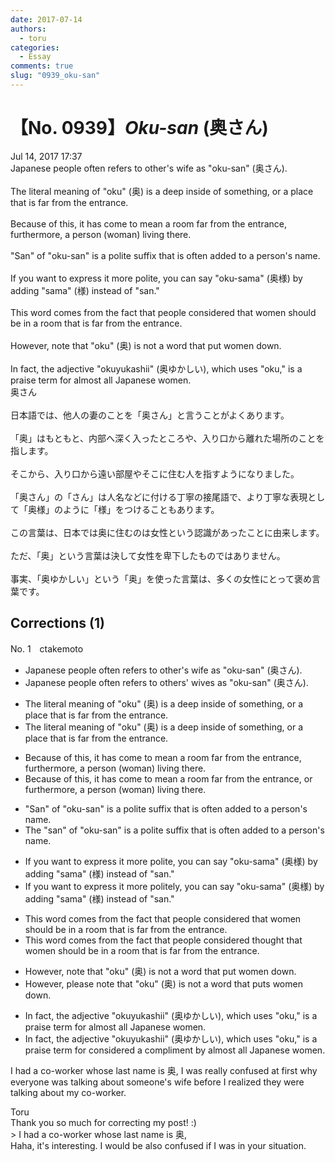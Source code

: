 ```yaml
---
date: 2017-07-14
authors:
  - toru
categories:
  - Essay
comments: true
slug: "0939_oku-san"
---
```


# 【No. 0939】<strong><em>Oku-san</em></strong> (奥さん)
<div class="date">Jul 14, 2017 17:37</div>
<div id="post"><div id="body_show_ori">
Japanese people often refers to other's wife as "oku-san" (奥さん).<br/><br/>The literal meaning of "oku" (奥) is a deep inside of something, or a place that is far from the entrance.<br/><br/>Because of this, it has come to mean a room far from the entrance, furthermore, a person (woman) living there.<br/><br/>"San" of "oku-san" is a polite suffix that is often added to a person's name.<br/><br/>If you want to express it more polite, you can say "oku-sama" (奥様) by adding "sama" (様) instead of "san."<br/><br/>This word comes from the fact that people considered that women should be in a room that is far from the entrance.<br/><br/>However, note that "oku" (奥) is not a word that put women down.<br/><br/>In fact, the adjective "okuyukashii" (奥ゆかしい), which uses "oku," is a praise term for almost all Japanese women.
</div></div>

<!-- more -->

<div id="post_ja"><div id="body_show_mo">
奥さん<br/><br/>日本語では、他人の妻のことを「奥さん」と言うことがよくあります。<br/><br/>「奥」はもともと、内部へ深く入ったところや、入り口から離れた場所のことを指します。<br/><br/>そこから、入り口から遠い部屋やそこに住む人を指すようになりました。<br/><br/>「奥さん」の「さん」は人名などに付ける丁寧の接尾語で、より丁寧な表現として「奥様」のように「様」をつけることもあります。<br/><br/>この言葉は、日本では奥に住むのは女性という認識があったことに由来します。<br/><br/>ただ、「奥」という言葉は決して女性を卑下したものではありません。<br/><br/>事実、「奥ゆかしい」という「奥」を使った言葉は、多くの女性にとって褒め言葉です。
</div></div>

## Corrections (1)
<div id="block"><div class="first_name"> No. 1　<span class="just_name">ctakemoto</span></div><div id="block2">
<ul class="correction_field">
<li class="incorrect">Japanese people often refers to other's wife as "oku-san" (奥さん).</li>
<li class="corrected correct">
Japanese people often refer<span class="sline"><span class="f_red">s</span></span> to <span class="f_blue">others'</span> <span class="f_blue">wives</span> as "oku-san" (奥さん).
</li>
</ul>
<ul class="correction_field">
<li class="incorrect">The literal meaning of "oku" (奥) is a deep inside of something, or a place that is far from the entrance.</li>
<li class="corrected correct">
The literal meaning of "oku" (奥) is <span class="sline"><span class="f_red">a</span></span> deep inside of something, or a place that is far from the entrance.
</li>
</ul>
<ul class="correction_field">
<li class="incorrect">Because of this, it has come to mean a room far from the entrance, furthermore, a person (woman) living there.</li>
<li class="corrected correct">
Because of this, it has come to mean a room far from the entrance, <span class="f_blue">or </span>furthermore, a person (woman) living there.
</li>
</ul>
<ul class="correction_field">
<li class="incorrect">"San" of "oku-san" is a polite suffix that is often added to a person's name.</li>
<li class="corrected correct">
<span class="f_blue">The</span> "san" of "oku-san" is a polite suffix that is often added to a person's name.
</li>
</ul>
<ul class="correction_field">
<li class="incorrect">If you want to express it more polite, you can say "oku-sama" (奥様) by adding "sama" (様) instead of "san."</li>
<li class="corrected correct">
If you want to express it more <span class="f_blue">politely</span>, you can say "oku-sama" (奥様) by adding "sama" (様) instead of "san."
</li>
</ul>
<ul class="correction_field">
<li class="incorrect">This word comes from the fact that people considered that women should be in a room that is far from the entrance.</li>
<li class="corrected correct">
This word comes from the fact that people <span class="sline"><span class="f_red">considered</span></span><span class="f_blue"> thought</span> that women should be in a room that is far from the entrance.
</li>
</ul>
<ul class="correction_field">
<li class="incorrect">However, note that "oku" (奥) is not a word that put women down.</li>
<li class="corrected correct">
However,<span class="f_blue"> please </span>note that "oku" (奥) is not a word that <span class="f_blue">puts</span> women down.
</li>
</ul>
<ul class="correction_field">
<li class="incorrect">In fact, the adjective "okuyukashii" (奥ゆかしい), which uses "oku," is a praise term for almost all Japanese women.</li>
<li class="corrected correct">
In fact, the adjective "okuyukashii" (奥ゆかしい), which uses "oku," is <span class="sline"><span class="f_red">a praise term for</span></span><span class="f_blue"> considered a compliment by</span> almost all Japanese women.
</li>
</ul>
<p class="comment_small">
 I had a co-worker whose last name is 奥, I was really confused at first why everyone was talking about someone's wife before I realized they were talking about my co-worker.
</p>

</div><div class="name"><span class="just_name">Toru</span><br>
Thank you so much for correcting my post! :)<br/>&gt; I had a co-worker whose last name is 奥,<br/>Haha, it's interesting. I would be also confused if I was in your situation.
</div>
</div>
